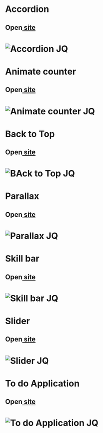 <h1>Accordion</h1>
<h2>Open<a href="https://cwetkow.github.io/jquery-elements/accordion" target="_blank"> site</a></h2>
<h1>
<p>
	<img src="https://user-images.githubusercontent.com/20288358/29911967-af7fa62a-8e38-11e7-8286-6acef6c5df41.png" alt="Accordion JQ">
</p>

<h1>Animate counter</h1>
<h2>Open<a href="https://cwetkow.github.io/jquery-elements/animate-counter" target="_blank"> site</a></h2>
<h1>
<p>
	<img src="https://user-images.githubusercontent.com/20288358/29912318-f71bf460-8e39-11e7-907e-d5b53516c2e3.png" alt="Animate counter JQ">
</p>

<h1>Back to Top</h1>
<h2>Open<a href="https://cwetkow.github.io/jquery-elements/back-to-top" target="_blank"> site</a></h2>
<h1>
<p>
	<img src="https://user-images.githubusercontent.com/20288358/29912491-89502e5a-8e3a-11e7-8950-9adaa76f37bc.png" alt="BAck to Top JQ">
</p>

<h1>Parallax</h1>
<h2>Open<a href="https://cwetkow.github.io/jquery-elements/parallax" target="_blank"> site</a></h2>
<h1>
<p>
	<img src="https://user-images.githubusercontent.com/20288358/29912580-ca8b3522-8e3a-11e7-9f16-671c437b966d.png" alt="Parallax JQ">
</p>

<h1>Skill bar</h1>
<h2>Open<a href="https://cwetkow.github.io/jquery-elements/skill-bar" target="_blank"> site</a></h2>
<h1>
<p>
	<img src="https://user-images.githubusercontent.com/20288358/29912655-0e730152-8e3b-11e7-9e39-9cc248f9f7b4.png" alt="Skill bar JQ">
</p>

<h1>Slider</h1>
<h2>Open<a href="https://cwetkow.github.io/jquery-elements/slider" target="_blank"> site</a></h2>
<h1>
<p>
	<img src="https://user-images.githubusercontent.com/20288358/29912815-aae11042-8e3b-11e7-9f42-00a62a2cc4a3.png" alt="Slider JQ">
</p>

<h1>To do Application</h1>
<h2>Open<a href="https://cwetkow.github.io/jquery-elements/to-do-application" target="_blank"> site</a></h2>
<h1>
<p>
	<img src="https://user-images.githubusercontent.com/20288358/29912969-44902fde-8e3c-11e7-82fd-68e327d56cdd.png" alt="To do Application JQ">
</p>